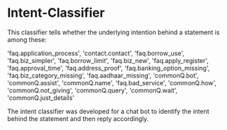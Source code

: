 # Intent-Classifier
This classifier tells whether the underlying intention behind a statement is among these:

 'faq.application_process',
 'contact.contact',
 'faq.borrow_use',
 'faq.biz_simpler',
 'faq.borrow_limit',
 'faq.biz_new',
 'faq.apply_register',
 'faq.approval_time',
 'faq.address_proof',
 'faq.banking_option_missing',
 'faq.biz_category_missing',
 'faq.aadhaar_missing',
 'commonQ.bot',
 'commonQ.assist',
 'commonQ.name',
 'faq.bad_service',
 'commonQ.how',
 'commonQ.not_giving',
 'commonQ.query',
 'commonQ.wait',
 'commonQ.just_details'
 
 The intent classifier was developed for a chat bot to identify the intent behind the statement and then reply accordingly.
